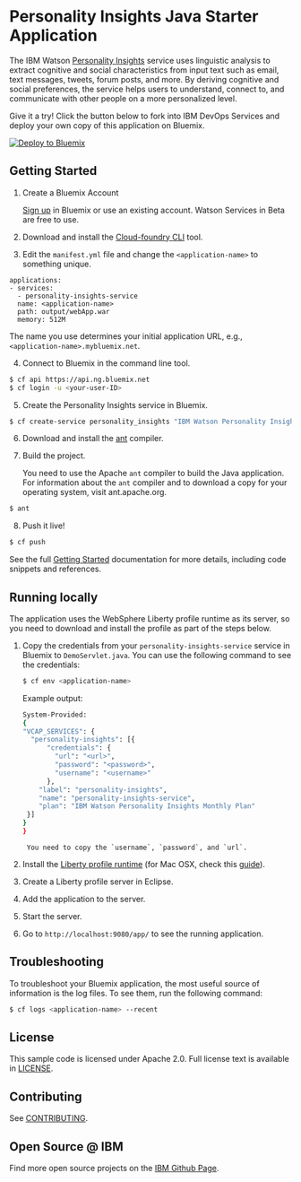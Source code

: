 # Personality Insights Java Starter Application

  The IBM Watson [Personality Insights][service_url] service uses linguistic analysis to extract cognitive and social characteristics from input text such as email, text messages, tweets, forum posts, and more. By deriving cognitive and social preferences, the service helps users to understand, connect to, and communicate with other people on a more personalized level.

Give it a try! Click the button below to fork into IBM DevOps Services and deploy your own copy of this application on Bluemix.

[![Deploy to Bluemix](https://bluemix.net/deploy/button.png)](https://bluemix.net/deploy?repository=https://github.com/watson-developer-cloud/personality-insights-java)

## Getting Started

1. Create a Bluemix Account

   [Sign up][sign_up] in Bluemix or use an existing account. Watson Services
   in Beta are free to use.

2. Download and install the [Cloud-foundry CLI][cloud_foundry] tool.

3. Edit the `manifest.yml` file and change the `<application-name>` to something unique.

  ```none
  applications:
  - services:
    - personality-insights-service
    name: <application-name>
    path: output/webApp.war
    memory: 512M
  ```

  The name you use determines your initial application URL, e.g.,
  `<application-name>.mybluemix.net`.

4. Connect to Bluemix in the command line tool.

  ```sh
  $ cf api https://api.ng.bluemix.net
  $ cf login -u <your-user-ID>
  ```

5. Create the Personality Insights service in Bluemix.

  ```sh
  $ cf create-service personality_insights "IBM Watson Personality Insights Monthly Plan" personality-insights-service
  ```

6. Download and install the [ant][ant] compiler.

7. Build the project.

   You need to use the Apache `ant` compiler to build the Java application.
   For information about the `ant` compiler and to download a copy for your
   operating system, visit ant.apache.org.

  ```sh
  $ ant
  ```

8. Push it live!
  ```sh
  $ cf push
  ```

   See the full [Getting Started][getting_started] documentation for more
   details, including code snippets and references.

## Running locally

  The application uses the WebSphere Liberty profile runtime as its server,
  so you need to download and install the profile as part of the steps below.

1. Copy the credentials from your `personality-insights-service` service in Bluemix to
   `DemoServlet.java`. You can use the following command to see the
   credentials:

    ```sh
    $ cf env <application-name>
    ```

   Example output:

    ```sh
    System-Provided:
    {
    "VCAP_SERVICES": {
      "personality-insights": [{
          "credentials": {
            "url": "<url>",
            "password": "<password>",
            "username": "<username>"
          },
        "label": "personality-insights",
        "name": "personality-insights-service",
        "plan": "IBM Watson Personality Insights Monthly Plan"
     }]
    }
    }
    ```

		You need to copy the `username`, `password`, and `url`.

2. Install the [Liberty profile runtime][liberty] (for Mac OSX, check this
   [guide][liberty_mac]).

3. Create a Liberty profile server in Eclipse.

4. Add the application to the server.

5. Start the server.

6. Go to `http://localhost:9080/app/` to see the running application.

## Troubleshooting

  To troubleshoot your Bluemix application, the most useful source of
  information is the log files. To see them, run the following command:

  ```sh
  $ cf logs <application-name> --recent
  ```

## License

  This sample code is licensed under Apache 2.0. Full license text is available in [LICENSE](LICENSE).

## Contributing

  See [CONTRIBUTING](CONTRIBUTING.md).

## Open Source @ IBM

  Find more open source projects on the
  [IBM Github Page](http://ibm.github.io/).

[service_url]: http://www.ibm.com/smarterplanet/us/en/ibmwatson/developercloud/personality-insights.html
[cloud_foundry]: https://github.com/cloudfoundry/cli
[getting_started]: http://www.ibm.com/smarterplanet/us/en/ibmwatson/developercloud/doc/getting_started/
[sign_up]: https://apps.admin.ibmcloud.com/manage/trial/bluemix.html?cm_mmc=WatsonDeveloperCloud-_-LandingSiteGetStarted-_-x-_-CreateAnAccountOnBluemixCLI
[liberty]: https://developer.ibm.com/wasdev/downloads/
[liberty_mac]: http://www.stormacq.com/how-to-install-websphere-8-5-liberty-profile-on-mac/
[ant]: http://ant.apache.org/bindownload.cgi
